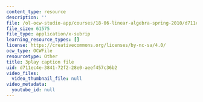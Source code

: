 ```yaml
---
content_type: resource
description: ''
file: /ol-ocw-studio-app/courses/18-06-linear-algebra-spring-2010/d711ec4e384172f228e0aeef457c36b2_IZqwi0wJovM.srt
file_size: 61575
file_type: application/x-subrip
learning_resource_types: []
license: https://creativecommons.org/licenses/by-nc-sa/4.0/
ocw_type: OCWFile
resourcetype: Other
title: 3play caption file
uid: d711ec4e-3841-72f2-28e0-aeef457c36b2
video_files:
  video_thumbnail_file: null
video_metadata:
  youtube_id: null
---
```

